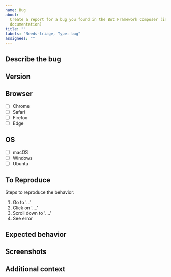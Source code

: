 ```yaml
---
name: Bug
about:
  Create a report for a bug you found in the Bot Framework Composer (including
  documentation)
title: ""
labels: "Needs-triage, Type: bug"
assignees: ""
---
```


<!-- Complete the necessary portions of this template and delete the rest. -->

## Describe the bug

<!-- Give a clear and concise description of what the bug is. -->

## Version

<!-- What version of the Composer are you using? Paste the build SHA found on the about page (`/about`). -->

## Browser

<!-- What browser are you using? -->

- [ ] Chrome
- [ ] Safari
- [ ] Firefox
- [ ] Edge

## OS

<!-- What operating system are you using? -->

- [ ] macOS
- [ ] Windows
- [ ] Ubuntu

## To Reproduce

Steps to reproduce the behavior:

1. Go to '...'
2. Click on '....'
3. Scroll down to '....'
4. See error

## Expected behavior

<!-- Give a clear and concise description of what you expected to happen. -->

## Screenshots

<!-- If applicable, add screenshots/gif/video to help explain your problem. -->

## Additional context

<!-- Add any other context about the problem here. -->
